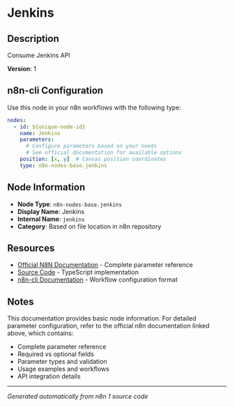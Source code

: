# Jenkins

## Description

Consume Jenkins API

**Version**: 1

## n8n-cli Configuration

Use this node in your n8n workflows with the following type:

```yaml
nodes:
  - id: ${unique-node-id}
    name: Jenkins
    parameters:
      # Configure parameters based on your needs
      # See official documentation for available options
    position: [x, y]  # Canvas position coordinates
    type: n8n-nodes-base.jenkins
```

## Node Information

- **Node Type**: `n8n-nodes-base.jenkins`
- **Display Name**: Jenkins
- **Internal Name**: `jenkins`
- **Category**: Based on file location in n8n repository

## Resources

- [Official N8N Documentation](https://docs.n8n.io/integrations/builtin/app-nodes/n8n-nodes-base.jenkins/) - Complete parameter reference
- [Source Code](https://github.com/n8n-io/n8n/blob/master/packages/nodes-base/nodes/Jenkins/Jenkins.node.ts) - TypeScript implementation
- [n8n-cli Documentation](https://github.com/edenreich/n8n-cli) - Workflow configuration format

## Notes

This documentation provides basic node information. For detailed parameter configuration, 
refer to the official n8n documentation linked above, which contains:

- Complete parameter reference
- Required vs optional fields
- Parameter types and validation
- Usage examples and workflows
- API integration details

---
*Generated automatically from n8n 1 source code*
